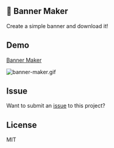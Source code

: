 
## 🎨 Banner Maker
Create a simple banner and download it!

## Demo
[Banner Maker](https://banner.godori.dev)

![banner-maker.gif](https://images.velog.io/post-images/godori/1e34dda0-3dca-11e9-9d6c-bf6354f57566/banner-maker.gif)



## Issue
Want to submit an [issue](https://github.com/godori/banner-maker/issues) to this project?

## License
MIT
